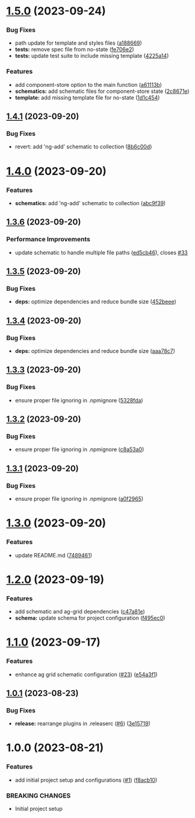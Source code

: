 # [1.5.0](https://github.com/s-gryt/ng-ag-grid-schematics/compare/v1.4.1...v1.5.0) (2023-09-24)


### Bug Fixes

* path update for template and styles files ([a188669](https://github.com/s-gryt/ng-ag-grid-schematics/commit/a1886699dad50c1e7e4862ed826773ecedfa2009))
* **tests:** remove spec file from no-state ([fe706e2](https://github.com/s-gryt/ng-ag-grid-schematics/commit/fe706e2047793156134585d4edaaf03720c7fad5))
* **tests:** update test suite to include missing template ([4225a14](https://github.com/s-gryt/ng-ag-grid-schematics/commit/4225a1416440e0b6b4ef83d322aafaa5e4fba7ca))


### Features

* add component-store option to the main function ([a61113b](https://github.com/s-gryt/ng-ag-grid-schematics/commit/a61113b89bd17b8a579c04ace8666ca7394f140b))
* **schematics:** add schematic files for component-store state ([2c8671e](https://github.com/s-gryt/ng-ag-grid-schematics/commit/2c8671e0ad886545ce0939a3eeb60e611a9b1f81))
* **template:** add missing template file for no-state ([1d1c454](https://github.com/s-gryt/ng-ag-grid-schematics/commit/1d1c4544697569b9f40332e01dd831dfa3d22a14))

## [1.4.1](https://github.com/s-gryt/ng-ag-grid-schematics/compare/v1.4.0...v1.4.1) (2023-09-20)


### Bug Fixes

* revert: add 'ng-add' schematic to collection ([8b6c00d](https://github.com/s-gryt/ng-ag-grid-schematics/commit/8b6c00d754d2949828a413990f58a892d0e84292))

# [1.4.0](https://github.com/s-gryt/ng-ag-grid-schematics/compare/v1.3.6...v1.4.0) (2023-09-20)


### Features

* **schematics:** add 'ng-add' schematic to collection ([abc9f39](https://github.com/s-gryt/ng-ag-grid-schematics/commit/abc9f39a9855f1d616dda3698cfd62417da3aa80))

## [1.3.6](https://github.com/s-gryt/ng-ag-grid-schematics/compare/v1.3.5...v1.3.6) (2023-09-20)


### Performance Improvements

* update schematic to handle multiple file paths ([ed5cb46](https://github.com/s-gryt/ng-ag-grid-schematics/commit/ed5cb46ca21362e4bb35f9ad5676b057a7cc26bd)), closes [#33](https://github.com/s-gryt/ng-ag-grid-schematics/issues/33)

## [1.3.5](https://github.com/s-gryt/ng-ag-grid-schematics/compare/v1.3.4...v1.3.5) (2023-09-20)


### Bug Fixes

* **deps:** optimize dependencies and reduce bundle size ([452beee](https://github.com/s-gryt/ng-ag-grid-schematics/commit/452beeec2d2a8b58bbae71a36e9938e5618cbd01))

## [1.3.4](https://github.com/s-gryt/ng-ag-grid-schematics/compare/v1.3.3...v1.3.4) (2023-09-20)


### Bug Fixes

* **deps:** optimize dependencies and reduce bundle size ([aaa78c7](https://github.com/s-gryt/ng-ag-grid-schematics/commit/aaa78c7e96064acf73ea7c1157e2f2a99c527280))

## [1.3.3](https://github.com/s-gryt/ng-ag-grid-schematics/compare/v1.3.2...v1.3.3) (2023-09-20)


### Bug Fixes

* ensure proper file ignoring in .npmignore ([5328fda](https://github.com/s-gryt/ng-ag-grid-schematics/commit/5328fdaab7681dcd812c40f7ee253c785326b401))

## [1.3.2](https://github.com/s-gryt/ng-ag-grid-schematics/compare/v1.3.1...v1.3.2) (2023-09-20)


### Bug Fixes

* ensure proper file ignoring in .npmignore ([c8a53a0](https://github.com/s-gryt/ng-ag-grid-schematics/commit/c8a53a048ef333d581ed135bfcb8b81738ef7f7c))

## [1.3.1](https://github.com/s-gryt/ng-ag-grid-schematics/compare/v1.3.0...v1.3.1) (2023-09-20)


### Bug Fixes

* ensure proper file ignoring in .npmignore ([a0f2965](https://github.com/s-gryt/ng-ag-grid-schematics/commit/a0f29657ea95535ff21001a29106756c1abf3bd8))

# [1.3.0](https://github.com/s-gryt/ng-ag-grid-schematics/compare/v1.2.0...v1.3.0) (2023-09-20)


### Features

* update README.md ([7489461](https://github.com/s-gryt/ng-ag-grid-schematics/commit/74894612bad98a8b1c75303ec9ab2bab30e05158))

# [1.2.0](https://github.com/s-gryt/ng-ag-grid-schematics/compare/v1.1.0...v1.2.0) (2023-09-19)


### Features

* add schematic and ag-grid dependencies ([c47a81e](https://github.com/s-gryt/ng-ag-grid-schematics/commit/c47a81ea5e8aded2c7647eaaeabc6603a486b421))
* **schema:** update schema for project configuration ([f495ec0](https://github.com/s-gryt/ng-ag-grid-schematics/commit/f495ec0bd8d12ab44c3ca8d74a328634e95d71de))

# [1.1.0](https://github.com/s-gryt/ng-ag-grid-schematics/compare/v1.0.1...v1.1.0) (2023-09-17)


### Features

* enhance ag grid schematic configuration ([#23](https://github.com/s-gryt/ng-ag-grid-schematics/issues/23)) ([e54a3f1](https://github.com/s-gryt/ng-ag-grid-schematics/commit/e54a3f130ddbf88a7b292cc71c48f8889eeceffb))

## [1.0.1](https://github.com/Sgryts/ng-ag-grid-schematics/compare/v1.0.0...v1.0.1) (2023-08-23)


### Bug Fixes

* **release:** rearrange plugins in .releaserc ([#6](https://github.com/Sgryts/ng-ag-grid-schematics/issues/6)) ([3e15719](https://github.com/Sgryts/ng-ag-grid-schematics/commit/3e15719f9888444a4ab75189dc72aa7e77f8de55))

# 1.0.0 (2023-08-21)


### Features

* add initial project setup and configurations ([#1](https://github.com/Sgryts/ng-ag-grid-schematics/issues/1)) ([f8acb10](https://github.com/Sgryts/ng-ag-grid-schematics/commit/f8acb109615c58d64c2a3319cc5f142e280e1921))


### BREAKING CHANGES

* Initial project setup
